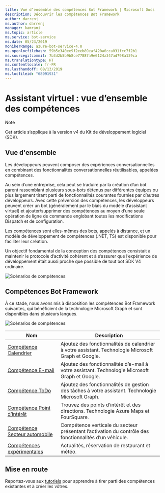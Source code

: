 ```yaml
---
title: Vue d’ensemble des compétences Bot Framework | Microsoft Docs
description: Découvrir les compétences Bot Framework
author: darrenj
ms.author: darrenj
manager: kamrani
ms.topic: article
ms.service: bot-service
ms.date: 05/23/2019
monikerRange: azure-bot-service-4.0
ms.openlocfilehash: 59b5e340ee9f2eeb89eaf420a0cca031fcc7f2b1
ms.sourcegitcommit: 7b3d2b5b9b8ce77887a9e6124a347ad798a139ca
ms.translationtype: HT
ms.contentlocale: fr-FR
ms.lasthandoff: 08/13/2019
ms.locfileid: "68991931"
---
```

# <a name="virtual-assistant---skills-overview"></a>Assistant virtuel : vue d’ensemble des compétences

> [!NOTE]
> Cet article s’applique à la version v4 du Kit de développement logiciel (SDK). 

## <a name="overview"></a>Vue d'ensemble

Les développeurs peuvent composer des expériences conversationnelles en combinant des fonctionnalités conversationnelles réutilisables, appelées compétences.

Au sein d’une entreprise, cela peut se traduire par la création d’un bot parent rassemblant plusieurs sous-bots détenus par différentes équipes ou plus largement tirant parti de fonctionnalités courantes fournies par d’autres développeurs. Avec cette préversion des compétences, les développeurs peuvent créer un bot (généralement par le biais du modèle d’assistant virtuel) et ajouter/supprimer des compétences au moyen d’une seule opération de ligne de commande englobant toutes les modifications Dispatch et de configuration.     

Les compétences sont elles-mêmes des bots, appelés à distance, et un modèle de développement de compétences (.NET, TS) est disponible pour faciliter leur création.

Un objectif fondamental de la conception des compétences consistait à maintenir le protocole d’activité cohérent et à s’assurer que l’expérience de développement était aussi proche que possible de tout bot SDK V4 ordinaire. 

![Scénarios de compétences](./media/enterprise-template/skills-scenarios.png)

## <a name="bot-framework-skills"></a>Compétences Bot Framework

À ce stade, nous avons mis à disposition les compétences Bot Framework suivantes, qui bénéficient de la technologie Microsoft Graph et sont disponibles dans plusieurs langues.

![Scénarios de compétences](./media/enterprise-template/skills-at-build.png)

| Nom | Description |
| ---- | ----------- |
|[Compétence Calendrier](https://aka.ms/bfcalendarskill)|Ajoutez des fonctionnalités de calendrier à votre assistant. Technologie Microsoft Graph et Google.|
|[Compétence E-mail](https://aka.ms/bfemailskill)|Ajoutez des fonctionnalités d’e-mail à votre assistant. Technologie Microsoft Graph et Google.|
|[Compétence ToDo](https://aka.ms/bftodoskill)|Ajoutez des fonctionnalités de gestion des tâches à votre assistant. Technologie Microsoft Graph.|
|[Compétence Point d’intérêt](https://aka.ms/bfpoiskill)|Trouvez des points d’intérêt et des directions. Technologie Azure Maps et FourSquare.|
|[Compétence Secteur automobile](https://aka.ms/bfautoskill)|Compétence verticale du secteur présentant l’activation du contrôle des fonctionnalités d’un véhicule.|
|[Compétences expérimentales](https://aka.ms/bfexperimentalskills)|Actualités, réservation de restaurant et météo.|

## <a name="getting-started"></a>Mise en route

Reportez-vous aux [tutoriels](https://aka.ms/bfstutorials) pour apprendre à tirer parti des compétences existantes et à créer les vôtres.
